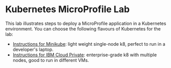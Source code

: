 # Kubernetes MicroProfile Lab
This lab illustrates steps to deploy a MicroProfile application in a Kubernetes environment.  You can choose the following flavours of Kubernetes for the lab:

*  [Instructions for Minikube](https://github.com/microservices-api/kubernetes-microprofile-lab/tree/master/lab-instructions/minikube): light weight single-node k8, perfect to run in a developer's laptop.
*  [Instructions for IBM Cloud Private](https://github.com/microservices-api/kubernetes-microprofile-lab/tree/master/lab-instructions/ibm-cloud-private): enterprise-grade k8 with multiple nodes, good to run in different VMs.
